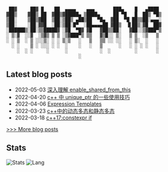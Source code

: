  
```
 ██▓     ██▓ █    ██  ▄▄▄▄    ▄▄▄       ███▄    █   ▄████ 
▓██▒    ▓██▒ ██  ▓██▒▓█████▄ ▒████▄     ██ ▀█   █  ██▒ ▀█▒
▒██░    ▒██▒▓██  ▒██░▒██▒ ▄██▒██  ▀█▄  ▓██  ▀█ ██▒▒██░▄▄▄░
▒██░    ░██░▓▓█  ░██░▒██░█▀  ░██▄▄▄▄██ ▓██▒  ▐▌██▒░▓█  ██▓
░██████▒░██░▒▒█████▓ ░▓█  ▀█▓ ▓█   ▓██▒▒██░   ▓██░░▒▓███▀▒
░ ▒░▓  ░░▓  ░▒▓▒ ▒ ▒ ░▒▓███▀▒ ▒▒   ▓▒█░░ ▒░   ▒ ▒  ░▒   ▒ 
░ ░ ▒  ░ ▒ ░░░▒░ ░ ░ ▒░▒   ░   ▒   ▒▒ ░░ ░░   ░ ▒░  ░   ░ 
  ░ ░    ▒ ░ ░░░ ░ ░  ░    ░   ░   ▒      ░   ░ ░ ░ ░   ░ 
    ░  ░ ░     ░      ░            ░  ░         ░       ░ 
                           ░
```
## Latest blog posts
- 2022-05-03 [深入理解 enable_shared_from_this](https://iliubang.cn/posts/cpp/2022-05-03-%E6%B7%B1%E5%85%A5%E7%90%86%E8%A7%A3enable_shared_from_this/)
- 2022-04-20 [c++ 中 unique_ptr 的一些使用技巧](https://iliubang.cn/posts/cpp/2022-04-20-c++%E4%B8%ADunique_ptr%E7%9A%84%E4%B8%80%E4%BA%9B%E4%BD%BF%E7%94%A8%E6%8A%80%E5%B7%A7/)
- 2022-04-06 [Expression Templates](https://iliubang.cn/posts/cpp/2022-04-06-expression-templates/)
- 2022-03-23 [c++中的动态多态和静态多态](https://iliubang.cn/posts/cpp/2022-03-23-c++%E4%B8%AD%E7%9A%84%E5%8A%A8%E6%80%81%E5%A4%9A%E6%80%81%E5%92%8C%E9%9D%99%E6%80%81%E5%A4%9A%E6%80%81/)
- 2022-03-18 [c++17:constexpr if](https://iliubang.cn/posts/cpp/2022-03-18-c++17-constexpr_if/)
 
[>>> More blog posts](https://iliubang.cn/archives/)

## Stats
![Stats](https://github-readme-stats.vercel.app/api?username=liubang&show_icons=true&count_private=true&hide_title=true&hide=issues&line_height=24&theme=onedark)
![Lang](https://github-readme-stats.vercel.app/api/top-langs/?username=liubang&layout=compact&hide_title=true&langs_count=6&theme=onedark&card_width=280&hide=scss,html,javascript,shell,Emacs%20Lisp,Vim%20script)

